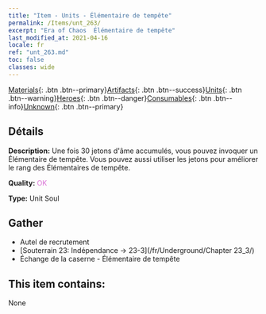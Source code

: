```yaml
---
title: "Item - Units - Élémentaire de tempête"
permalink: /Items/unt_263/
excerpt: "Era of Chaos  Élémentaire de tempête"
last_modified_at: 2021-04-16
locale: fr
ref: "unt_263.md"
toc: false
classes: wide
---
```

 [Materials](/fr/Items/){: .btn .btn--primary}[Artifacts](/fr/Items/Artifacts/){: .btn .btn--success}[Units](/fr/Items/Units/){: .btn .btn--warning}[Heroes](/fr/Items/Heroes/){: .btn .btn--danger}[Consumables](/fr/Items/Consumables/){: .btn .btn--info}[Unknown](/fr/Items/Unknown/){: .btn .btn--primary}

## Détails
 **Description:** Une fois 30 jetons d'âme accumulés, vous pouvez invoquer un Élémentaire de tempête. Vous pouvez aussi utiliser les jetons pour améliorer le rang des Élémentaires de tempête.

 **Quality:** <span style="color: #DA70D6">OK</span>

 **Type:** Unit Soul

## Gather

*    Autel de recrutement 
*    [Souterrain 23: Indépendance -> 23-3](/fr/Underground/Chapter 23_3/) 
*    Échange de la caserne - Élémentaire de tempête 

## This item contains:

  None

